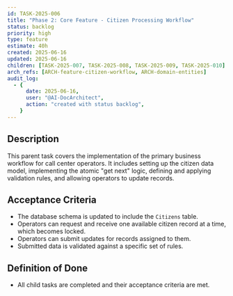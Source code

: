 ```yaml
---
id: TASK-2025-006
title: "Phase 2: Core Feature - Citizen Processing Workflow"
status: backlog
priority: high
type: feature
estimate: 40h
created: 2025-06-16
updated: 2025-06-16
children: [TASK-2025-007, TASK-2025-008, TASK-2025-009, TASK-2025-010]
arch_refs: [ARCH-feature-citizen-workflow, ARCH-domain-entities]
audit_log:
  - {
      date: 2025-06-16,
      user: "@AI-DocArchitect",
      action: "created with status backlog",
    }
---
```


## Description

This parent task covers the implementation of the primary business workflow for call center operators. It includes setting up the citizen data model, implementing the atomic "get next" logic, defining and applying validation rules, and allowing operators to update records.

## Acceptance Criteria

- The database schema is updated to include the `Citizens` table.
- Operators can request and receive one available citizen record at a time, which becomes locked.
- Operators can submit updates for records assigned to them.
- Submitted data is validated against a specific set of rules.

## Definition of Done

- All child tasks are completed and their acceptance criteria are met.
